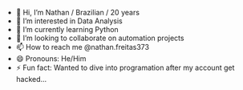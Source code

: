 - 👋 Hi, I’m Nathan / Brazilian / 20 years
- 👀 I’m interested in Data Analysis
- 🌱 I’m currently learning Python
- 💞️ I’m looking to collaborate on automation projects
- 📫 How to reach me @nathan.freitas373
- 😄 Pronouns: He/Him
- ⚡ Fun fact: Wanted to dive into programation after my account get hacked...

<!---
Nexus-Drake/Nexus-Drake is a ✨ special ✨ repository because its `README.md` (this file) appears on your GitHub profile.
You can click the Preview link to take a look at your changes.
--->
